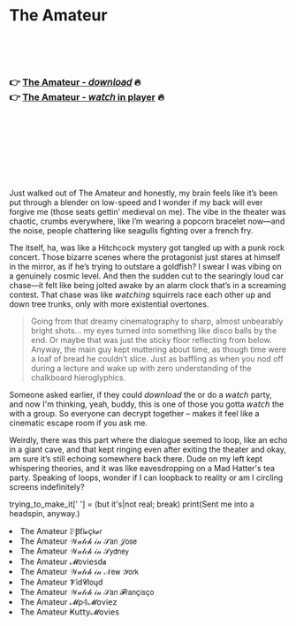 <h1>The Amateur</h1>

<br><br><br>

<h3>👉 <a href="https://Donzells-harfotangder1989.github.io/zdaiwhvcek/">The Amateur - 𝘥𝘰𝘸𝘯𝘭𝘰𝘢𝘥</a> 🔥<br>
👉 <a href="https://Donzells-harfotangder1989.github.io/zdaiwhvcek/">The Amateur - 𝘸𝘢𝘵𝘤𝘩 in player</a> 🔥
</h3>



<br><br><br><br><br><br><br>


Just walked out of The Amateur and honestly, my brain feels like it’s been put through a blender on low-speed and I wonder if my back will ever forgive me (those seats gettin’ medieval on me). The vibe in the theater was chaotic, crumbs everywhere, like I’m wearing a popcorn bracelet now—and the noise, people chattering like seagulls fighting over a french fry.

The   itself, ha, was like a Hitchcock mystery got tangled up with a punk rock concert. Those bizarre scenes where the protagonist just stares at himself in the mirror, as if he’s trying to outstare a goldfish? I swear I was vibing on a genuinely cosmic level. And then the sudden cut to the searingly loud car chase—it felt like being jolted awake by an alarm clock that’s in a screaming contest. That chase was like 𝘸𝘢𝘵𝘤𝘩𝘪𝘯𝘨 squirrels race each other up and down tree trunks, only with more existential overtones.

> Going from that dreamy cinematography to sharp, almost unbearably bright shots… my eyes turned into something like disco balls by the end. Or maybe that was just the sticky floor reflecting from below. Anyway, the main guy kept muttering about time, as though time were a loaf of bread he couldn’t slice. Just as baffling as when you nod off during a lecture and wake up with zero understanding of the chalkboard hieroglyphics.

Someone asked earlier, if they could 𝘥𝘰𝘸𝘯𝘭𝘰𝘢𝘥 the   or do a 𝘸𝘢𝘵𝘤𝘩 party, and now I'm thinking, yeah, buddy, this is one of those you gotta 𝘸𝘢𝘵𝘤𝘩 the   with a group. So everyone can decrypt together – makes it feel like a cinematic escape room if you ask me.

Weirdly, there was this part where the dialogue seemed to loop, like an echo in a giant cave, and that kept ringing even after exiting the theater and okay, am sure it’s still echoing somewhere back there. Dude on my left kept whispering theories, and it was like eavesdropping on a Mad Hatter's tea party. Speaking of loops, wonder if I can loopback to reality or am I circling screens indefinitely?

trying_to_make_it[' '] = (but it's|not real; break)
print(Sent me into a headspin, anyway.)

<li>The Amateur 𝙿Ꞵť𝗅𝓸ç𝗄𝓮𝗋</li>
<li>The Amateur 𝒲𝒶𝓉𝒸𝒽 𝒾𝓃 𝒮𝖺𝗇 𝒥𝗈𝗌𝖾</li>
<li>The Amateur 𝒲𝒶𝓉𝒸𝒽 𝒾𝓃 𝒮𝗒𝖽𝗇𝖾𝗒</li>
<li>The Amateur 𝓜𝗈ν𝗂𝖾𝗌ԁ𝖆</li>
<li>The Amateur 𝒲𝒶𝓉𝒸𝒽 𝒾𝓃 𝒩𝖾𝗐 𝒴𝗈𝗋𝗄</li>
<li>The Amateur 𝓥𝗂ԁ𝓒𝗅𝗈ųԁ</li>
<li>The Amateur 𝒲𝒶𝓉𝒸𝒽 𝒾𝓃 𝒮𝖺𝗇 𝓕𝗋𝖺𝗇ç𝗂𝗌ç𝗈</li>
<li>The Amateur 𝓜ρ𝟜𝓜𝗈ν𝗂𝖾𝗓</li>
<li>The Amateur Ҝ𝗎𝗍𝗍𝗒𝓜𝗈ν𝗂𝖾𝗌</li>
